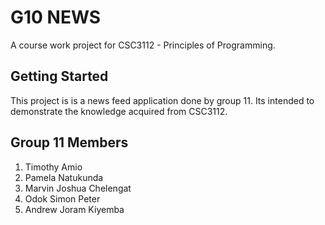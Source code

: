 # G10 NEWS

A course work project for CSC3112 - Principles of Programming.

## Getting Started

This project is is a news feed application done by group 11.
Its intended to demonstrate the knowledge acquired from CSC3112.

## Group 11 Members
1. Timothy Amio
2. Pamela Natukunda
3. Marvin Joshua Chelengat
4. Odok Simon Peter
5. Andrew Joram Kiyemba


